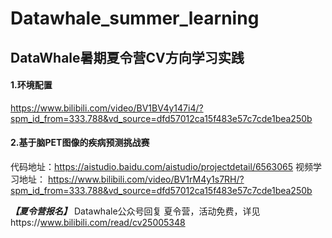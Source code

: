 # Datawhale_summer_learning #

## **DataWhale暑期夏令营CV方向学习实践**

#### 1.环境配置

https://www.bilibili.com/video/BV1BV4y147i4/?spm_id_from=333.788&vd_source=dfd57012ca15f483e57c7cde1bea250b

#### 2.基于脑PET图像的疾病预测挑战赛

代码地址：https://aistudio.baidu.com/aistudio/projectdetail/6563065
视频学习地址： https://www.bilibili.com/video/BV1rM4y1s7RH/?spm_id_from=333.788&vd_source=dfd57012ca15f483e57c7cde1bea250b

***【夏令营报名】***
Datawhale公众号回复 夏令营，活动免费，详见https://www.bilibili.com/read/cv25005348


